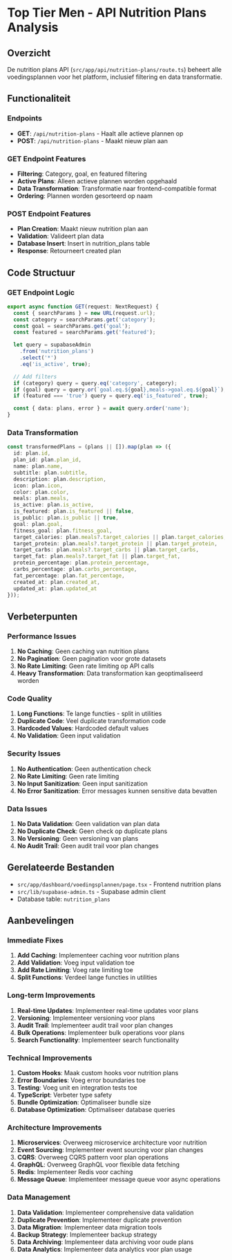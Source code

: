 # Top Tier Men - API Nutrition Plans Analysis

## Overzicht
De nutrition plans API (`src/app/api/nutrition-plans/route.ts`) beheert alle voedingsplannen voor het platform, inclusief filtering en data transformatie.

## Functionaliteit

### Endpoints
- **GET**: `/api/nutrition-plans` - Haalt alle actieve plannen op
- **POST**: `/api/nutrition-plans` - Maakt nieuw plan aan

### GET Endpoint Features
- **Filtering**: Category, goal, en featured filtering
- **Active Plans**: Alleen actieve plannen worden opgehaald
- **Data Transformation**: Transformatie naar frontend-compatible format
- **Ordering**: Plannen worden gesorteerd op naam

### POST Endpoint Features
- **Plan Creation**: Maakt nieuw nutrition plan aan
- **Validation**: Valideert plan data
- **Database Insert**: Insert in nutrition_plans table
- **Response**: Retourneert created plan

## Code Structuur

### GET Endpoint Logic
```typescript
export async function GET(request: NextRequest) {
  const { searchParams } = new URL(request.url);
  const category = searchParams.get('category');
  const goal = searchParams.get('goal');
  const featured = searchParams.get('featured');

  let query = supabaseAdmin
    .from('nutrition_plans')
    .select('*')
    .eq('is_active', true);

  // Add filters
  if (category) query = query.eq('category', category);
  if (goal) query = query.or(`goal.eq.${goal},meals->goal.eq.${goal}`);
  if (featured === 'true') query = query.eq('is_featured', true);

  const { data: plans, error } = await query.order('name');
}
```

### Data Transformation
```typescript
const transformedPlans = (plans || []).map(plan => ({
  id: plan.id,
  plan_id: plan.plan_id,
  name: plan.name,
  subtitle: plan.subtitle,
  description: plan.description,
  icon: plan.icon,
  color: plan.color,
  meals: plan.meals,
  is_active: plan.is_active,
  is_featured: plan.is_featured || false,
  is_public: plan.is_public || true,
  goal: plan.goal,
  fitness_goal: plan.fitness_goal,
  target_calories: plan.meals?.target_calories || plan.target_calories,
  target_protein: plan.meals?.target_protein || plan.target_protein,
  target_carbs: plan.meals?.target_carbs || plan.target_carbs,
  target_fat: plan.meals?.target_fat || plan.target_fat,
  protein_percentage: plan.protein_percentage,
  carbs_percentage: plan.carbs_percentage,
  fat_percentage: plan.fat_percentage,
  created_at: plan.created_at,
  updated_at: plan.updated_at
}));
```

## Verbeterpunten

### Performance Issues
1. **No Caching**: Geen caching van nutrition plans
2. **No Pagination**: Geen pagination voor grote datasets
3. **No Rate Limiting**: Geen rate limiting op API calls
4. **Heavy Transformation**: Data transformation kan geoptimaliseerd worden

### Code Quality
1. **Long Functions**: Te lange functies - split in utilities
2. **Duplicate Code**: Veel duplicate transformation code
3. **Hardcoded Values**: Hardcoded default values
4. **No Validation**: Geen input validation

### Security Issues
1. **No Authentication**: Geen authentication check
2. **No Rate Limiting**: Geen rate limiting
3. **No Input Sanitization**: Geen input sanitization
4. **No Error Sanitization**: Error messages kunnen sensitive data bevatten

### Data Issues
1. **No Data Validation**: Geen validation van plan data
2. **No Duplicate Check**: Geen check op duplicate plans
3. **No Versioning**: Geen versioning van plans
4. **No Audit Trail**: Geen audit trail voor plan changes

## Gerelateerde Bestanden
- `src/app/dashboard/voedingsplannen/page.tsx` - Frontend nutrition plans
- `src/lib/supabase-admin.ts` - Supabase admin client
- Database table: `nutrition_plans`

## Aanbevelingen

### Immediate Fixes
1. **Add Caching**: Implementeer caching voor nutrition plans
2. **Add Validation**: Voeg input validation toe
3. **Add Rate Limiting**: Voeg rate limiting toe
4. **Split Functions**: Verdeel lange functies in utilities

### Long-term Improvements
1. **Real-time Updates**: Implementeer real-time updates voor plans
2. **Versioning**: Implementeer versioning voor plans
3. **Audit Trail**: Implementeer audit trail voor plan changes
4. **Bulk Operations**: Implementeer bulk operations voor plans
5. **Search Functionality**: Implementeer search functionality

### Technical Improvements
1. **Custom Hooks**: Maak custom hooks voor nutrition plans
2. **Error Boundaries**: Voeg error boundaries toe
3. **Testing**: Voeg unit en integration tests toe
4. **TypeScript**: Verbeter type safety
5. **Bundle Optimization**: Optimaliseer bundle size
6. **Database Optimization**: Optimaliseer database queries

### Architecture Improvements
1. **Microservices**: Overweeg microservice architecture voor nutrition
2. **Event Sourcing**: Implementeer event sourcing voor plan changes
3. **CQRS**: Overweeg CQRS pattern voor plan operations
4. **GraphQL**: Overweeg GraphQL voor flexible data fetching
5. **Redis**: Implementeer Redis voor caching
6. **Message Queue**: Implementeer message queue voor async operations

### Data Management
1. **Data Validation**: Implementeer comprehensive data validation
2. **Duplicate Prevention**: Implementeer duplicate prevention
3. **Data Migration**: Implementeer data migration tools
4. **Backup Strategy**: Implementeer backup strategy
5. **Data Archiving**: Implementeer data archiving voor oude plans
6. **Data Analytics**: Implementeer data analytics voor plan usage
